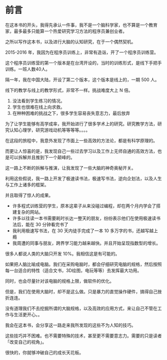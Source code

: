 # 前言

在这本书的开头，我得先承认一件事，我不是一个脑科学家，也不算是一个教育家，最多最多只能算一个热爱研究学习方法的程序员兼创业者。

之所以写作这本书，以及进行大脑的认知研究，在于一个偶然契机。

2015-2016 年，我因为在程序员训练上，非常有造诣，开了一个程序员训练营。

这个程序员训练营的第一个版本是在台湾开设的，当时的训练形式，是线下手把手训练。一班人数40人。

隔一年，我在中国大陆，开设了第二个版本，这个版本是线上的，一期 500 人。

线下的教学与线上的教学形式，非常不一样。挑战难度大上 N 倍。

1. 没法看到学生练习的情况。
2. 学生也很难在线上向求救。
3. 在种种困难的挑战之下，很多学生容易丧失意志力，最后放弃

为了让学生能够有高学成率，我开始进行了很多学术上的研究。研究教学方法，研究认知心理学，研究游戏动机等等等等。。。。

在这段的旅程中，我意外发现了市面上一些高效的方法论，都是有科学原理的。

而更让人惊喜的是，我发现自己一些过去学习以及工作上无师自通的高效方法，也是可以拆解并且推到下一个颠峰的。

这一路上不断的拆解与推演，让我发现了一些大脑的神奇奥秘开关。

利用这些假说，我一路上开发了极速读书法，极速写书法，逆向企划法，以及人生与工作上诸多的框架。

并且取得了惊人的成果。

* 许多程式训练营的学生，原本这辈子从来没碰过编程，却在两个月内学会了搭建复杂的网站。
* 许多以往读一本书需要耗时长达一整天的朋友，纷纷表示他们在使用极速读书法后，能在 30 分钟看完书了
* 我利用极速写书法，在 30 天内徒手完成了一本 10 多万字的书，还越写越上瘾
* 我周遭的同事与朋友，跨界学习能力越来越快。并且开始呈现指数型的增长。

很多人都说人类的大脑只开发 10%。我相信这是有可能的。

如果把人脑比喻成电脑。我们在采购电脑时，都会仔细研究电脑的规格，然后按照每一台适合的特性（适合文书，3D绘图，电玩等等）去发挥最大功用。

同时，也会尽量针对该电脑的规格上限，做软件的优化。

但是，我们在使用大脑时，却不是这么做。只是暴力的直觉操作硬件，搞得自己挫折连连。

没有道理我们不去挖掘所谓的大脑规格，以及高效的应用方式，来让自己不管在工作与生活更开心。。

我会在这本书，会分享这一路走来我所发现的这些不为人知的技巧。

这些技巧并不困难。也不需要特殊的技术，甚至更不需要意志力。需要的只是读者「改变自己的视角」。

很快的，你就够冲破自己的成长天花板。